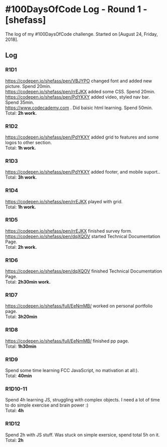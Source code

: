 # #100DaysOfCode Log - Round 1 - [shefass]

The log of my #100DaysOfCode challenge. Started on [August 24, Friday, 2018].

## Log

### R1D1 
https://codepen.io/shefass/pen/VBJYPO changed font and added new picture. Spend 20min.<br>
https://codepen.io/shefass/pen/rrEJKX added some CSS. Spend 20min.<br>
https://codepen.io/shefass/pen/PdYKXY added video, styled nav bar. Spend 35min.<br>
https://www.codecademy.com . Did baisic html learning. Spend 50min.<br> 
Total: <strong>2h work.</strong>

### R1D2
https://codepen.io/shefass/pen/PdYKXY added grid to features and some logos to other section.<br>
Total: <strong>1h work.</strong>

### R1D3
https://codepen.io/shefass/pen/PdYKXY added footer, and mobile suport..<br>
Total: <strong>3h work.</strong>

### R1D4
https://codepen.io/shefass/pen/rrEJKX played with grid.<br>
Total: <strong>1h work.</strong>

### R1D5
https://codepen.io/shefass/pen/rrEJKX finished survey form.<br>
https://codepen.io/shefass/pen/dqXQOV started Technical Documentation Page.<br>
Total: <strong>2h work.</strong>

### R1D6
https://codepen.io/shefass/pen/dqXQOV finished Technical Documentation Page.<br>
Total: <strong>2h30min work.</strong>

### R1D7
https://codepen.io/shefass/full/EeNmMB/ worked on personal portfolio page.<br>
Total: <strong>3h20min</strong>

### R1D8
https://codepen.io/shefass/full/EeNmMB/  finished pp page.<br>
Total: <strong>1h30min</strong>

### R1D9
Spend some time learning FCC JavaScript, no mativation at all:).<br>
Total: <strong>40min</strong>

### R1D10-11
Spend 4h learning JS, struggling with complex objects. I need a lot of time to do simple exercise and brain power :)<br>
Total: <strong>4h</strong>

### R1D12
Spend 2h with JS stuff. Was stuck on simple exersice, spend total 5h on it.<br>
Total: <strong>2h</strong>
